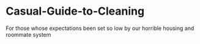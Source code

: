 # Casual-Guide-to-Cleaning
For those whose expectations been set so low by our horrible housing and roommate system
